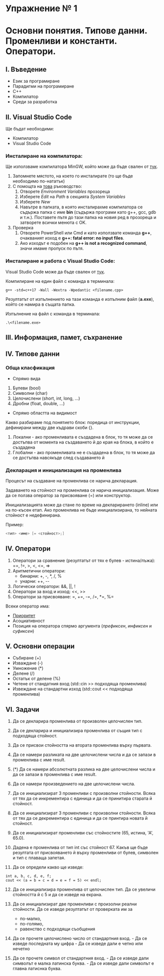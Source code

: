 # Упражнение № 1
# Основни понятия. Типове данни. Променливи и константи. Оператори.

## I. Въведение

- Език за програмиране
- Парадигми на програмиране
- C++
- Компилатор
- Среди за разработка

## II. Visual Studio Code

Ще бъдат необходими:
- Компилатор
- Visual Studio Code

### Инсталиране на компилатора:
Ще използваме компилатора MinGW, който може да бъде свален от [тук](https://www.mingw-w64.org/downloads/).

1. Запомнете мястото, на което го инсталирате (то ще бъде необходимо по-нататък)
2. С помощта на [това](https://www.architectryan.com/2018/03/17/add-to-the-path-on-windows-10/) ръководство:
   1. Отворете *Environment Variables* прозореца
   2. Изберете *Edit* на *Path* в секцията *System Variables*
   3. Изберете *New*
   4. Навътре в папката, в която инсталирахме компилатора се съдържа папка с име **bin** (съдържа програми като g++, gcc, gdb и т.н.). Поставете пътя до тази папка на новия ред в прозореца и затворете всички менюта с OK.
3. Проверка
   1. Отворете PowerShell или Cmd и като използвате команда **g++**, очакваният изход е **g++: fatal error: no input files**.
   2. Ако изходът е подобен на **g++ is not a recognized command**, значи имаме пропуск по пътя.

### Инсталиране и работа с Visual Studio Code:

Visual Studio Code може да бъде свален от [тук](https://code.visualstudio.com/download).

Компилиране на един файл с команда в терминала:

```
g++ -std=c++17 -Wall -Wextra -Wpedantic <filename.cpp>
```
Резултатът от изпълнението на тази команда е изпълним файл (**a.exe**), който се намира в същата папка.

Изпълнение на файл с команда в терминала:

```
.\<filename.exe>
```


## III. Информация, памет, съхранение

## IV. Типове данни

### Обща класфикация

- Спрямо вида
1. Булеви (bool)
2. Символни (char)
3. Целочислени (short, int, long, ...)
4. Дробни (float, double, ...)

- Спрямо областта на видимост

Какво разбираме под понятието блок: поредица от инструкции, дефинирани между две къдрави скоби {}.

1. Локални - ако променливата е създадена в блок, то тя може да се достъпва от момента на създаването й до края на блока, в който е създадена
2. Глобални - ако променливата не е създадена в блок, то тя може да се достъпва навсякъде след създаването й

### Декларация и инициализация на променлива

Процесът на създаване на променлива се нарича декларация.

Задаването на стойност на променлива се нарича инициализация. Може да се ползва оператор за присвояване (=) или конструктор.

Инициализацията може да стане по време на декларирането (inline) или на по-късен етап. Ако променлива не бъде инициализирана, то нейната стойност е недефинирана.

Пример:
```c++
<тип> <име> [= <стойност>;]
```

## IV. Оператори

1. Оператори за сравнение (резултатът от тях е булев - истина/лъжа): ==, !=, >, <, <=, =>
2. Аритметични оператори:
   - бинарни: +, -, *, /, %
   - унарни: ++, --
3. Логически оператори: &&, ||, !
4. Оператори за вход и изход: <<, >>
5. Оператори за присвояване: =, +=, -=, /=, *=, %=

Всеки оператор има:
-   [Приоритет](https://en.cppreference.com/w/cpp/language/operator_precedence)
-   Асоциативност
-   Позиция на оператора спярмо аргумента (*префиксен*, *инфиксен* и *суфиксен*)

## V. Основни операции

- Събиране (+)
- Изваждане (-)
- Умножение (*)
- Делене (/)
- Остатък от делене (%)
- Четене от стандатния вход (std::cin >> подходяща променлива)
- Извеждане на стандартни изход (std::cout << подходяща променлива)

## VI. Задачи

1. Да се декларира променлива от произволен целочислен тип.

2. Да се декларира и инициализира променлива от същия тип с подходяща стойност.

3. Да се присвои стойността на втората променлива върху първата.

4. Да се намери разликата на две целочислени числа и да се запази в променлива с име result.

5. (*) Да се намери абсолютната разлика на две целочислени числа и да се запази в променлива с име result.

6. Да се намери произведението на две целочислени числа.

7. Да се инициализират 3 променливи с произволни стойности. Всяка от тях да се инкрементира с единица и да се принитира старата й стойност.

8. Да се инициализират 3 променливи с произволни стойности. Всяка от тях да се декрементира с единица и да се принтира новата й стойност.

9. Да се инициализират променливи със стойностите (65, истина, 'А', 65.0).

10.  Дадена е променлива от тип int със стойност 67. Какъв ще бъде резултата от присвояването й върху променливи от булев, символен и тип с плаваща запетая.

11.   Да се определи какво ще изведе:
```
int a, b, c, d, e, f;
cout << (a = b = c = d = e = f = 5) << endl;
```

12. Да се инициализира променлива от целочислен тип. Да се увеличи стойността й с 5 и да се изведе на екрана.

13. Да се инициализират две променливи с произолни реални стойности. Да се изведе резултатът от проверката им за
     - по-малко,
     - по-голямо,
     - равенство
с подходящи съобщения

14.  Да се прочете целочислено число от стандартния вход.
    - Да се изведе последната му цифра
    - Да се изведе дали е четно или нечетно

15.  Да се прочете символ от стандартния вход.
    - Да се изведе дали символът е малка латинска буква.
    - Да се изведе дали символът е главна латиснка буква.
